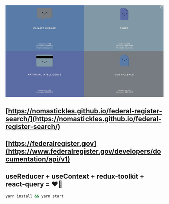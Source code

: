 ![img1](img/img1.png)

## [https://nomastickles.github.io/federal-register-search/](https://nomastickles.github.io/federal-register-search/)

## [https://federalregister.gov](https://www.federalregister.gov/developers/documentation/api/v1)

## useReducer + useContext + redux-toolkit + react-query = ❤️‍🔥

```bash
yarn install && yarn start
```
